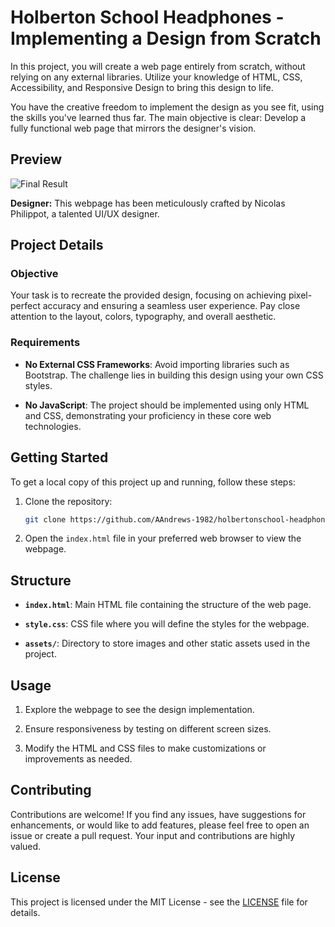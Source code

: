 # Holberton School Headphones - Implementing a Design from Scratch

In this project, you will create a web page entirely from scratch, without relying on any external libraries. Utilize your knowledge of HTML, CSS, Accessibility, and Responsive Design to bring this design to life.

You have the creative freedom to implement the design as you see fit, using the skills you've learned thus far. The main objective is clear: Develop a fully functional web page that mirrors the designer's vision.

## Preview

![Final Result](https://github.com/AAndrews-1982/holbertonschool-headphones/assets/116847683/31485150-2603-4e64-8e88-235fd0660e05)

**Designer:** This webpage has been meticulously crafted by Nicolas Philippot, a talented UI/UX designer.

## Project Details

### Objective

Your task is to recreate the provided design, focusing on achieving pixel-perfect accuracy and ensuring a seamless user experience. Pay close attention to the layout, colors, typography, and overall aesthetic.

### Requirements

- **No External CSS Frameworks**: Avoid importing libraries such as Bootstrap. The challenge lies in building this design using your own CSS styles.
  
- **No JavaScript**: The project should be implemented using only HTML and CSS, demonstrating your proficiency in these core web technologies.

## Getting Started

To get a local copy of this project up and running, follow these steps:

1. Clone the repository:
   ```bash
   git clone https://github.com/AAndrews-1982/holbertonschool-headphones.git
   ```

2. Open the `index.html` file in your preferred web browser to view the webpage.

## Structure

- **`index.html`**: Main HTML file containing the structure of the web page.
  
- **`style.css`**: CSS file where you will define the styles for the webpage.
  
- **`assets/`**: Directory to store images and other static assets used in the project.

## Usage

1. Explore the webpage to see the design implementation.
   
2. Ensure responsiveness by testing on different screen sizes.

3. Modify the HTML and CSS files to make customizations or improvements as needed.

## Contributing

Contributions are welcome! If you find any issues, have suggestions for enhancements, or would like to add features, please feel free to open an issue or create a pull request. Your input and contributions are highly valued.

## License

This project is licensed under the MIT License - see the [LICENSE](LICENSE) file for details.

